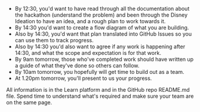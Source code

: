 * By 12:30, you'd want to have read through all the documentation about the hackathon (understand the problem) and been through the Disney Ideation to have an idea, and a rough plan to work towards it.
* By 14:30 you'd want to create a flow diagram of what you are building.
* Also by 14:30, you'd want that plan translated into GitHub Issues so you can use them to track progress.
* Also by 14:30 you'd also want to agree if any work is happening after 14:30, and what the scope and expectation is for that work.
* By 9am tomorrow, those who've completed work should have written up a guide of what they've done so others can follow.
* By 10am tomorrow, you hopefully will get time to build out as a team.
* At 1.20pm tomorrow, you'll present to us your progress.

All information is in the Learn platform and in the GitHub repo README.md file. Spend time to understand what's required and make sure your team are on the same page.
